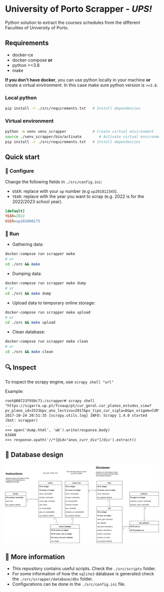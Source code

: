 # University of Porto Scrapper - *UPS!*
Python solution to extract the courses schedules from the different Faculties of University of Porto.

## Requirements
- docker-ce
- docker-compose
**or** 
- python >=3.8
- make 

**If you don't have docker**, you can use python locally in your machine **or** create a virtual environment. In this case make sure python version is `>=3.8`. 

### Local python 
```bash
pip install -r ./src/requirements.txt   # Install dependencies
```

### Virtual environment
```bash 
python -m venv venv_scrapper            # Create virtual environment
source ./venv_scrapper/bin/activate        # Activate virtual environment
pip install -r ./src/requirements.txt   # Install dependencies
```


## Quick start

### :wrench: Configure
Change the following fields in `./src/config.ini`: 
- `USER`: replace with your `up` number (e.g `up201812345`).
- `YEAR`: replace with the year you want to scrap (e.g. 2022 is for the 2022/2023 school year).

```ini
[default]
YEAR=2022
USER=up201800175
```

### :dash: Run
- Gathering data: 
```bash
docker-compose run scrapper make
# or 
cd ./src && make
```

- Dumping data:
```bash
docker-compose run scrapper make dump
# or 
cd ./src && make dump
```

- Upload data to temporary online storage:
```bash
docker-compose run scrapper make upload
# or 
cd ./src && make upload
```

- Clean database: 
```bash
docker-compose run scrapper make clean
# or
cd ./src && make clean
```


## :mag: Inspect 

To inspect the scrapy engine, use `scrapy shell "url"`

Example:
```
root@00723f950c71:/scrapper# scrapy shell "https://sigarra.up.pt/fcnaup/pt/cur_geral.cur_planos_estudos_view?pv_plano_id=2523&pv_ano_lectivo=2017&pv_tipo_cur_sigla=D&pv_origem=CUR"
2017-10-24 20:51:35 [scrapy.utils.log] INFO: Scrapy 1.4.0 started (bot: scrapper)
...
>>> open('dump.html', 'wb').write(response.body)
63480
>>> response.xpath('//*[@id="anos_curr_div"]/div').extract()
```

## :triangular_ruler: Database design 

![Image](./docs/schema.3.0.png)


## :page_with_curl: More information 
- This repository contains useful scripts. Check the  `./src/scripts` folder. 
- For some information of how the `sqlite3` database is generated check the `./src/scrapper/database/dbs` folder. 
- Configurations can be done in the `./src/config.ini` file. 
